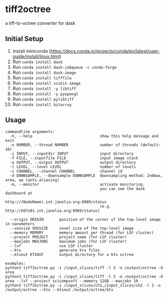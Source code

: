 # tiff2octree
a tiff-to-octree converter for dask

## Initial Setup
1. Install miniconda (https://docs.conda.io/projects/conda/en/latest/user-guide/install/linux.html)
2. Run ```conda install dask```
3. Run ```conda install dask-jobqueue -c conda-forge```
4. Run ```conda install dask-image```
5. Run ```conda install tifffile```
6. Run ```conda install scikit-image```
7. Run ```conda install -y libtiff```
8. Run ```conda install -y pyopengl```
9. Run ```conda install pylibtiff```
10. Run ```conda install bitarray```

## Usage
```
commandline arguments:
  -h, --help                              show this help message and exit
  -n NUMBER, --thread NUMBER              number of threads (default: 16)
  -i INPUT, --inputdir INPUT              input directory
  -f FILE, --inputfile FILE               input image stack
  -o OUTPUT, --output OUTPUT              output directory
  -l LEVEL, --level LEVEL                 number of levels
  -c CHANNEL, --channel CHANNEL           channel id
  -d DOWNSAMPLE, --downsample DOWNSAMPLE  downsampling method: 2ndmax, area, aa (anti-aliasing)
  -m, --monitor                           activate monitoring. 
                                          you can see the dask dashboard at 
                                          http://(NodeName).int.janelia.org:8989/status
                                          (e.g. http://h07u01.int.janelia.org:8989/status)
  
  --origin ORIGIN       position of the corner of the top-level image in nanometers
  --voxsize VOXSIZE     voxel size of the top-level image
  --memory MEMORY       memory amount per thread (for LSF cluster)
  --project PROJECT     project name (for LSF cluster)
  --maxjobs MAXJOBS     maximum jobs (for LSF cluster)
  --lsf                 use LSF cluster
  --ktx                 generate ktx files
  --ktxout KTXOUT       output directory for a ktx octree
  
examples: 
python3 tiff2octree.py -i /input_slices/tiff -l 3 -o /output/octree -d area
python3 tiff2octree.py -i /input_slices/tiff -l 3 -o /output/octree -d area --lsf --project scicompsoft --memory 12GB --maxjobs 10
python3 tiff2octree.py -i /input_slices/ch1,/input_slices/ch2 -l 3 -o /output/octree --ktx --ktxout /output/octree/ktx
```
